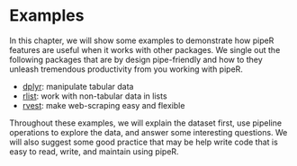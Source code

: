 # Examples

In this chapter, we will show some examples to demonstrate how pipeR features are useful when it works with other packages. We single out the following packages that are by design pipe-friendly and how to they unleash tremendous productivity from you working with pipeR.

* [dplyr](https://github.com/hadley/dplyr): manipulate tabular data
* [rlist](http://renkun.me/rlist/): work with non-tabular data in lists
* [rvest](https://github.com/hadley/rvest): make web-scraping easy and flexible

Throughout these examples, we will explain the dataset first, use pipeline operations to explore the data, and answer some interesting questions. We will also suggest some good practice that may be help write code that is easy to read, write, and maintain using pipeR.
